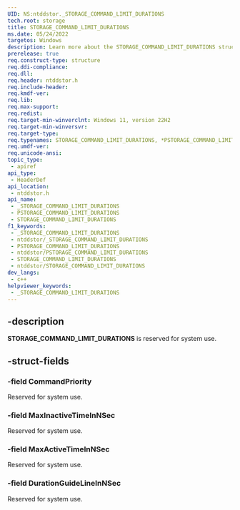 ```yaml
---
UID: NS:ntddstor._STORAGE_COMMAND_LIMIT_DURATIONS
tech.root: storage
title: STORAGE_COMMAND_LIMIT_DURATIONS
ms.date: 05/24/2022
targetos: Windows
description: Learn more about the STORAGE_COMMAND_LIMIT_DURATIONS structure.
prerelease: true
req.construct-type: structure
req.ddi-compliance: 
req.dll: 
req.header: ntddstor.h
req.include-header: 
req.kmdf-ver: 
req.lib: 
req.max-support: 
req.redist: 
req.target-min-winverclnt: Windows 11, version 22H2
req.target-min-winversvr: 
req.target-type: 
req.typenames: STORAGE_COMMAND_LIMIT_DURATIONS, *PSTORAGE_COMMAND_LIMIT_DURATIONS
req.umdf-ver: 
req.unicode-ansi: 
topic_type:
 - apiref
api_type:
 - HeaderDef
api_location:
 - ntddstor.h
api_name:
 - _STORAGE_COMMAND_LIMIT_DURATIONS
 - PSTORAGE_COMMAND_LIMIT_DURATIONS
 - STORAGE_COMMAND_LIMIT_DURATIONS
f1_keywords:
 - _STORAGE_COMMAND_LIMIT_DURATIONS
 - ntddstor/_STORAGE_COMMAND_LIMIT_DURATIONS
 - PSTORAGE_COMMAND_LIMIT_DURATIONS
 - ntddstor/PSTORAGE_COMMAND_LIMIT_DURATIONS
 - STORAGE_COMMAND_LIMIT_DURATIONS
 - ntddstor/STORAGE_COMMAND_LIMIT_DURATIONS
dev_langs:
 - c++
helpviewer_keywords:
 - _STORAGE_COMMAND_LIMIT_DURATIONS
---
```


## -description

**STORAGE_COMMAND_LIMIT_DURATIONS** is reserved for system use.

## -struct-fields

### -field CommandPriority

Reserved for system use.

### -field MaxInactiveTimeInNSec

Reserved for system use.

### -field MaxActiveTimeInNSec

Reserved for system use.

### -field DurationGuideLineInNSec

Reserved for system use.
